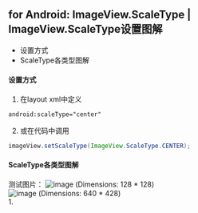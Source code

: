 ## for Android: ImageView.ScaleType | ImageView.ScaleType设置图解 
>
- 设置方式
- ScaleType各类型图解

#### 设置方式
1. 在layout xml中定义
```xml
android:scaleType="center" 
```  
2. 或在代码中调用 
```java 
imageView.setScaleType(ImageView.ScaleType.CENTER);  
```

#### ScaleType各类型图解
测试图片：
![image]()
(Dimensions: 128 * 128)  
![image]()
(Dimensions: 640 * 428)  
1. 
